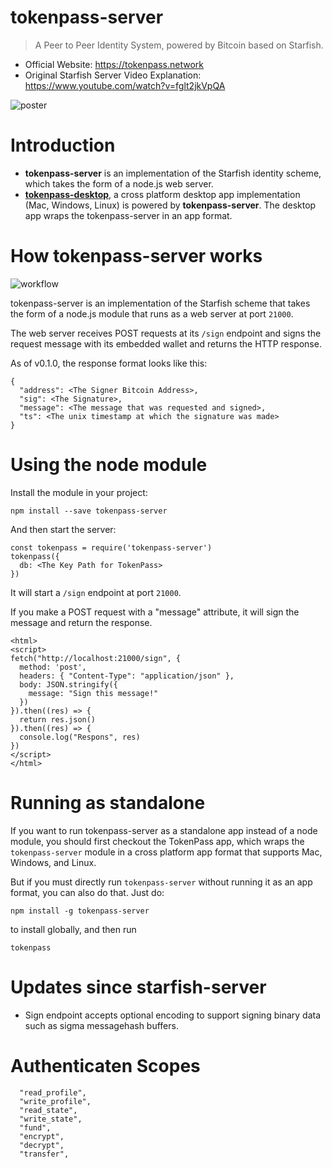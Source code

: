 # tokenpass-server

> A Peer to Peer Identity System, powered by Bitcoin based on Starfish.

- Official Website: https://tokenpass.network
- Original Starfish Server Video Explanation: https://www.youtube.com/watch?v=fglt2jkVpQA

![poster](poster.png)

# Introduction

- **tokenpass-server** is an implementation of the Starfish identity scheme, which takes the form of a node.js web server.
- **[tokenpass-desktop](https://github.com/rohenaz/tokenpass-desktop)**, a cross platform desktop app implementation (Mac, Windows, Linux) is powered by **tokenpass-server**. The desktop app wraps the tokenpass-server in an app format.


# How tokenpass-server works

![workflow](workflow.png)

tokenpass-server is an implementation of the Starfish scheme that takes the form of a node.js module that runs as a web server at port `21000`.

The web server receives POST requests at its `/sign` endpoint and signs the request message with its embedded wallet and returns the HTTP response.

As of v0.1.0, the response format looks like this:

```
{
  "address": <The Signer Bitcoin Address>,
  "sig": <The Signature>,
  "message": <The message that was requested and signed>,
  "ts": <The unix timestamp at which the signature was made>
}
```

# Using the node module

Install the module in your project:

```
npm install --save tokenpass-server
```

And then start the server:

```
const tokenpass = require('tokenpass-server')
tokenpass({
  db: <The Key Path for TokenPass>
})
```

It will start a `/sign` endpoint at port `21000`.

If you make a POST request with a "message" attribute, it will sign the message and return the response.

```
<html>
<script>
fetch("http://localhost:21000/sign", {
  method: 'post',
  headers: { "Content-Type": "application/json" },
  body: JSON.stringify({
    message: "Sign this message!"
  })
}).then((res) => {
  return res.json()
}).then((res) => {
  console.log("Respons", res)
})
</script>
</html>
```

# Running as standalone

If you want to run tokenpass-server as a standalone app instead of a node module, you should first checkout the TokenPass app, which wraps the `tokenpass-server` module in a cross platform app format that supports Mac, Windows, and Linux.

But if you must directly run `tokenpass-server` without running it as an app format, you can also do that. Just do:

```
npm install -g tokenpass-server
```

to install globally, and then run

```
tokenpass 
```

# Updates since starfish-server

- Sign endpoint accepts optional encoding to support signing binary data such as sigma messagehash buffers.

# Authenticaten Scopes

```
  "read_profile",
  "write_profile",
  "read_state",
  "write_state",
  "fund",
  "encrypt",
  "decrypt",
  "transfer",
```